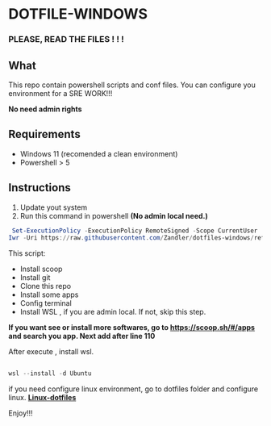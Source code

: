 # DOTFILE-WINDOWS


### **PLEASE, READ THE FILES ! ! !**


## What
This repo contain powershell scripts and conf files. You can configure you environment for a SRE WORK!!!

**No need admin rights**

## Requirements

- Windows 11 (recomended a clean environment)
- Powershell > 5

## Instructions 

1. Update yout system 
2. Run this command  in powershell **(No admin local need.)**

```powershell
 Set-ExecutionPolicy -ExecutionPolicy RemoteSigned -Scope CurrentUser
Iwr -Uri https://raw.githubusercontent.com/Zandler/dotfiles-windows/refs/heads/main/install.ps1 -OutFile install.ps1; ./install.ps1

```

This script:
- Install scoop
- Install git
- Clone this repo
- Install some apps
- Config terminal
- Install WSL , if you are admin local. If not, skip this step.

**If you want see or install more softwares, go to https://scoop.sh/#/apps and search you app. Next add after line 110**

After execute , install wsl.

```powershell

wsl --install -d Ubuntu
```

if you need configure linux environment, go to dotfiles folder and configure linux. **[Linux-dotfiles](https://github.com/Zandler/dotfiles)**


Enjoy!!!

